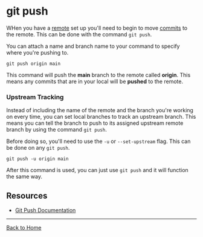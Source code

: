 # git push
WHen you have a [remote](./Remote.md) set up you'll need to begin to move [commits](./commit.md) to the remote. 
This can be done with the command `git push`. 

You can attach a name and branch name to your command to specify where you're pushing to.
```
git push origin main
```
This command will push the **main** branch to the remote called **origin**. 
This means any commits that are in your local will be **pushed** to the remote.
### Upstream Tracking
Instead of including the name of the remote and the branch you're working on every time, you can set local branches to track an upstream branch. 
This means you can tell the branch to push to its assigned upstream remote branch by using the command `git push`.

Before doing so, you'll need to use the `-u` or `--set-upstream` flag. This can be done on any `git push`.
```
git push -u origin main
```
After this command is used, you can just use `git push` and it will function the same way.
## Resources
- [Git Push Documentation](https://git-scm.com/docs/git-push)
---
[Back to Home](../README.md)
